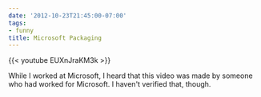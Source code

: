 ```yaml
---
date: '2012-10-23T21:45:00-07:00'
tags:
- funny
title: Microsoft Packaging
---
```


{{< youtube EUXnJraKM3k >}}

While I worked at Microsoft, I heard that this video was made by someone who had worked for Microsoft. I haven't verified that, though.
